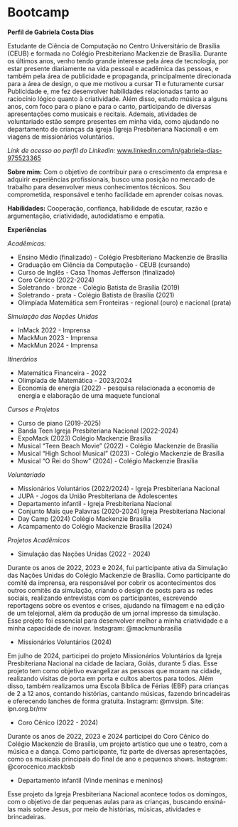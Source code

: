 # Bootcamp
**Perfil de Gabriela Costa Dias**

Estudante de Ciência de Computação no Centro Universitário de Brasília (CEUB) e formada no Colégio Presbiteriano Mackenzie de Brasília. Durante os últimos anos, venho tendo grande interesse pela área de tecnologia, por estar presente diariamente na vida pessoal e acadêmica das pessoas, e também pela área de publicidade e propaganda, principalmente direcionada para a área de design, o que me motivou a cursar TI e futuramente cursar Publicidade e, me fez desenvolver habilidades relacionadas tanto ao raciocínio lógico quanto à criatividade. Além disso, estudo música a alguns anos, com foco para o piano e para o canto, participando de diversas apresentações como musicais e recitais. Ademais, atividades de voluntariado estão sempre presentes em minha vida, como ajudando no departamento de crianças da igreja (Igreja Presbiteriana Nacional) e em viagens de missionários voluntários.

*Link de acesso ao perfil do Linkedin:* www.linkedin.com/in/gabriela-dias-975523365

**Sobre mim:** Com o objetivo de contribuir para o crescimento da empresa e adquirir experiências profissionais, busco uma posição no mercado de trabalho para desenvolver meus conhecimentos técnicos. Sou comprometida, responsável e tenho facilidade em aprender coisas novas.

**Habilidades:** Cooperação, confiança, habilidade de escutar, razão e argumentação, criatividade, autodidatismo e empatia.


**Experiências**

*Acadêmicas:*
- Ensino Médio (finalizado) - Colégio Presbiteriano Mackenzie de Brasília
- Graduação em Ciência da Computação - CEUB (cursando)
- Curso de Inglês - Casa Thomas Jefferson (finalizado)
- Coro Cênico (2022-2024)
- Soletrando - bronze - Colégio Batista de Brasília (2019)
- Soletrando - prata - Colégio Batista de Brasília (2021)
- Olimpíada Matemática sem Fronteiras - regional (ouro) e nacional (prata)

*Simulação das Nações Unidas*
- InMack 2022 - Imprensa
- MackMun 2023 - Imprensa
- MackMun 2024 - Imprensa

*Itinerários*
- Matemática Financeira - 2022
- Olimpíada de Matemática - 2023/2024
- Economia de energia (2022) - pesquisa relacionada a economia de energia e elaboração de uma maquete funcional

*Cursos e Projetos*
- Curso de piano (2019-2025)
- Banda Teen Igreja Presbiteriana Nacional (2022-2024)
- ExpoMack (2023) Colégio Mackenzie Brasília
- Musical “Teen Beach Movie” (2022) -  Colégio Mackenzie de Brasília
- Musical “High School Musical” (2023) - Colégio Mackenzie de Brasília
- Musical “O Rei do Show” (2024) - Colégio Mackenzie Brasília

*Voluntariado*
- Missionários Voluntários (2022/2024) - Igreja Presbiteriana Nacional
- JUPA - Jogos da União Presbiteriana de Adolescentes
- Departamento infantil - Igreja Presbiteriana Nacional 
- Conjunto Mais que Palavras (2020-2024) Igreja Presbiteriana Nacional
- Day Camp (2024) Colégio Mackenzie Brasília 
- Acampamento do Colégio Mackenzie Brasília (2024)


*Projetos Acadêmicos*
- Simulação das Nações Unidas (2022 - 2024)

Durante os anos de 2022, 2023 e 2024, fui participante ativa da Simulação das Nações Unidas do Colégio Mackenzie de Brasília. Como participante do comitê da imprensa, era responsável por cobrir os acontecimentos dos outros comitês da simulação, criando o design de posts para as redes sociais, realizando entrevistas com os participantes, escrevendo reportagens sobre os eventos e crises, ajudando na filmagem e na edição de um telejornal, além da produção de um jornal impresso da simulação. Esse projeto foi essencial para desenvolver melhor a minha criatividade e a minha capacidade de inovar.
Instagram: @mackmunbrasilia

- Missionários Voluntários (2024)

Em julho de 2024, participei do projeto Missionários Voluntários da Igreja Presbiteriana Nacional na cidade de Iaciara, Goiás, durante 5 dias. Esse projeto tem como objetivo evangelizar as pessoas que moram na cidade, realizando visitas de porta em porta e cultos abertos para todos. Além disso, também realizamos uma Escola Bíblica de Férias (EBF) para crianças de 2 a 12 anos, contando histórias, cantando músicas, fazendo brincadeiras e oferecendo lanches de forma gratuita. 
Instagram: @mvsipn.
Site: ipn.org.br/mv 

- Coro Cênico (2022 - 2024)

Durante os anos de 2022, 2023 e 2024 participei do Coro Cênico do Colégio Mackenzie de Brasília, um projeto artístico que une o teatro, com a música e a dança. Como participante, fiz parte de diversas apresentações, como os musicais principais do final de ano e pequenos shows. 
Instagram: @corocenico.mackbsb

- Departamento infantil (Vinde meninas e meninos)

Esse projeto da Igreja Presbiteriana Nacional acontece todos os domingos, com o objetivo de dar pequenas aulas para as crianças, buscando ensiná-las mais sobre Jesus, por meio de histórias, músicas, atividades e brincadeiras.
